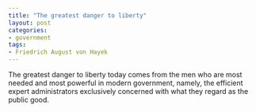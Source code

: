 ```yaml
---
title: "The greatest danger to liberty"
layout: post
categories:
- government
tags:
- Friedrich August von Hayek
---
```


The greatest danger to liberty today comes from the men who are most needed and most powerful in modern government, namely, the efficient expert administrators exclusively concerned with what they regard as the public good.